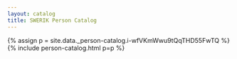 ```yaml
---
layout: catalog
title: SWERIK Person Catalog
---
```

{% assign p = site.data._person-catalog.i-wfVKmWwu9tQqTHD55FwTQ %}
{% include person-catalog.html p=p %}

